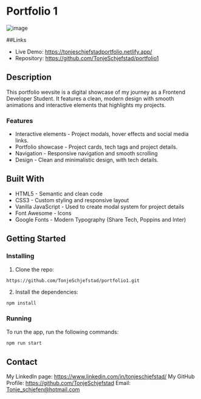 # Portfolio 1

![image](https://i.imghippo.com/files/OFWa6524UMY.png)

##Links
- Live Demo: https://tonjeschjefstadportfolio.netlify.app/
- Repository: https://github.com/TonjeSchjefstad/portfolio1

## Description
This portfolio wevsite is a digital showcase of my journey as a Frontend Developer Student. It features a clean, modern design with smooth animations and interactive elements that highlights my projects. 

### Features
- Interactive elements - Project modals, hover effects and social media links.
- Portfolio showcase - Project cards, tech tags and project details.
- Navigation - Responsive navigation and smooth scrolling
- Design - Clean and minimalistic design, with tech details.

## Built With
- HTML5 - Semantic and clean code
- CSS3 - Custom styling and responsive layout
- Vanilla JavaScript - Used to create modal system for project details
- Font Awesome - Icons
- Google Fonts - Modern Typography (Share Tech, Poppins and Inter)


## Getting Started

### Installing
1. Clone the repo:

```bash
https://github.com/TonjeSchjefstad/portfolio1.git
```

2. Install the dependencies:

```
npm install
```

### Running

To run the app, run the following commands:

```bash
npm run start
```

## Contact
My LinkedIn page: https://www.linkedin.com/in/tonjeschjefstad/
My GitHub Profile: https://github.com/TonjeSchjefstad
Email: Tonje_schjefen@hotmail.com


